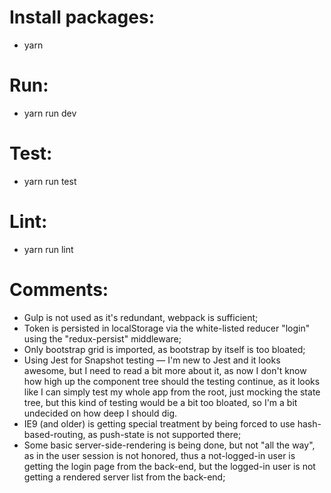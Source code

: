 # Install packages:

* yarn

# Run:

* yarn run dev

# Test:

* yarn run test

# Lint:

* yarn run lint

# Comments:

* Gulp is not used as it's redundant, webpack is sufficient;
* Token is persisted in localStorage via the white-listed reducer "login" using the "redux-persist" middleware;
* Only bootstrap grid is imported, as bootstrap by itself is too bloated;
* Using Jest for Snapshot testing — I'm new to Jest and it looks awesome, but I need to read a bit more about it, as now I don't know how high up the component tree should the testing continue, as it looks like I can simply test my whole app from the root, just mocking the state tree, but this kind of testing would be a bit too bloated, so I'm a bit undecided on how deep I should dig.
* IE9 (and older) is getting special treatment by being forced to use hash-based-routing, as push-state is not supported there;
* Some basic server-side-rendering is being done, but not "all the way", as in the user session is not honored, thus a not-logged-in user is getting the login page from the back-end, but the logged-in user is not getting a rendered server list from the back-end;